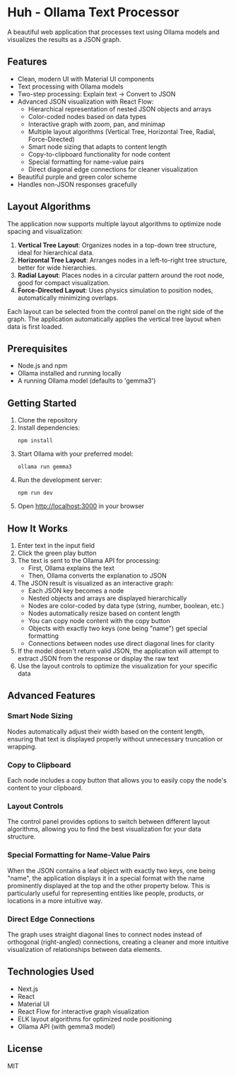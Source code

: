# Huh - Ollama Text Processor

A beautiful web application that processes text using Ollama models and visualizes the results as a JSON graph.

## Features

- Clean, modern UI with Material UI components
- Text processing with Ollama models
- Two-step processing: Explain text → Convert to JSON
- Advanced JSON visualization with React Flow:
  - Hierarchical representation of nested JSON objects and arrays
  - Color-coded nodes based on data types
  - Interactive graph with zoom, pan, and minimap
  - Multiple layout algorithms (Vertical Tree, Horizontal Tree, Radial, Force-Directed)
  - Smart node sizing that adapts to content length
  - Copy-to-clipboard functionality for node content
  - Special formatting for name-value pairs
  - Direct diagonal edge connections for cleaner visualization
- Beautiful purple and green color scheme
- Handles non-JSON responses gracefully

## Layout Algorithms

The application now supports multiple layout algorithms to optimize node spacing and visualization:

1. **Vertical Tree Layout**: Organizes nodes in a top-down tree structure, ideal for hierarchical data.
2. **Horizontal Tree Layout**: Arranges nodes in a left-to-right tree structure, better for wide hierarchies.
3. **Radial Layout**: Places nodes in a circular pattern around the root node, good for compact visualization.
4. **Force-Directed Layout**: Uses physics simulation to position nodes, automatically minimizing overlaps.

Each layout can be selected from the control panel on the right side of the graph. The application automatically applies the vertical tree layout when data is first loaded.

## Prerequisites

- Node.js and npm
- Ollama installed and running locally
- A running Ollama model (defaults to 'gemma3')

## Getting Started

1. Clone the repository
2. Install dependencies:
   ```
   npm install
   ```
3. Start Ollama with your preferred model:
   ```
   ollama run gemma3
   ```
4. Run the development server:
   ```
   npm run dev
   ```
5. Open [http://localhost:3000](http://localhost:3000) in your browser

## How It Works

1. Enter text in the input field
2. Click the green play button
3. The text is sent to the Ollama API for processing:
   - First, Ollama explains the text
   - Then, Ollama converts the explanation to JSON
4. The JSON result is visualized as an interactive graph:
   - Each JSON key becomes a node
   - Nested objects and arrays are displayed hierarchically
   - Nodes are color-coded by data type (string, number, boolean, etc.)
   - Nodes automatically resize based on content length
   - You can copy node content with the copy button
   - Objects with exactly two keys (one being "name") get special formatting
   - Connections between nodes use direct diagonal lines for clarity
5. If the model doesn't return valid JSON, the application will attempt to extract JSON from the response or display the raw text
6. Use the layout controls to optimize the visualization for your specific data

## Advanced Features

### Smart Node Sizing
Nodes automatically adjust their width based on the content length, ensuring that text is displayed properly without unnecessary truncation or wrapping.

### Copy to Clipboard
Each node includes a copy button that allows you to easily copy the node's content to your clipboard.

### Layout Controls
The control panel provides options to switch between different layout algorithms, allowing you to find the best visualization for your data structure.

### Special Formatting for Name-Value Pairs
When the JSON contains a leaf object with exactly two keys, one being "name", the application displays it in a special format with the name prominently displayed at the top and the other property below. This is particularly useful for representing entities like people, products, or locations in a more intuitive way.

### Direct Edge Connections
The graph uses straight diagonal lines to connect nodes instead of orthogonal (right-angled) connections, creating a cleaner and more intuitive visualization of relationships between data elements.

## Technologies Used

- Next.js
- React
- Material UI
- React Flow for interactive graph visualization
- ELK layout algorithms for optimized node positioning
- Ollama API (with gemma3 model)

## License

MIT
